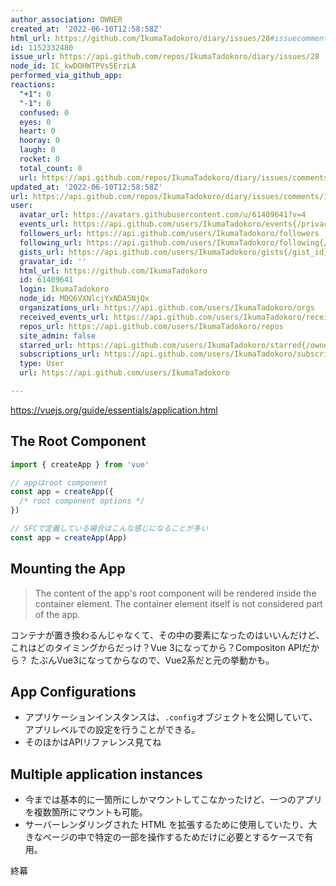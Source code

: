 ```yaml
---
author_association: OWNER
created_at: '2022-06-10T12:58:58Z'
html_url: https://github.com/IkumaTadokoro/diary/issues/28#issuecomment-1152332480
id: 1152332480
issue_url: https://api.github.com/repos/IkumaTadokoro/diary/issues/28
node_id: IC_kwDOHWTPVs5ErzLA
performed_via_github_app: 
reactions:
  "+1": 0
  "-1": 0
  confused: 0
  eyes: 0
  heart: 0
  hooray: 0
  laugh: 0
  rocket: 0
  total_count: 0
  url: https://api.github.com/repos/IkumaTadokoro/diary/issues/comments/1152332480/reactions
updated_at: '2022-06-10T12:58:58Z'
url: https://api.github.com/repos/IkumaTadokoro/diary/issues/comments/1152332480
user:
  avatar_url: https://avatars.githubusercontent.com/u/61409641?v=4
  events_url: https://api.github.com/users/IkumaTadokoro/events{/privacy}
  followers_url: https://api.github.com/users/IkumaTadokoro/followers
  following_url: https://api.github.com/users/IkumaTadokoro/following{/other_user}
  gists_url: https://api.github.com/users/IkumaTadokoro/gists{/gist_id}
  gravatar_id: ''
  html_url: https://github.com/IkumaTadokoro
  id: 61409641
  login: IkumaTadokoro
  node_id: MDQ6VXNlcjYxNDA5NjQx
  organizations_url: https://api.github.com/users/IkumaTadokoro/orgs
  received_events_url: https://api.github.com/users/IkumaTadokoro/received_events
  repos_url: https://api.github.com/users/IkumaTadokoro/repos
  site_admin: false
  starred_url: https://api.github.com/users/IkumaTadokoro/starred{/owner}{/repo}
  subscriptions_url: https://api.github.com/users/IkumaTadokoro/subscriptions
  type: User
  url: https://api.github.com/users/IkumaTadokoro

---
```

https://vuejs.org/guide/essentials/application.html

## The Root Component

```typescript
import { createApp } from 'vue'

// appはroot component
const app = createApp({
  /* root component options */ 
})

// SFCで定義している場合はこんな感じになることが多い
const app = createApp(App)
```

## Mounting the App

> The content of the app's root component will be rendered inside the container element. The container element itself is not considered part of the app.

コンテナが置き換わるんじゃなくて、その中の要素になったのはいいんだけど、これはどのタイミングからだっけ？Vue 3になってから？Compositon APIだから？
たぶんVue3になってからなので、Vue2系だと元の挙動かも。

## App Configurations

- アプリケーションインスタンスは、`.config`オブジェクトを公開していて、アプリレベルでの設定を行うことができる。
- そのほかはAPIリファレンス見てね

## Multiple application instances

- 今までは基本的に一箇所にしかマウントしてこなかったけど、一つのアプリを複数箇所にマウントも可能。
- サーバーレンダリングされた HTML を拡張するために使用していたり、大きなページの中で特定の一部を操作するためだけに必要とするケースで有用。

終幕